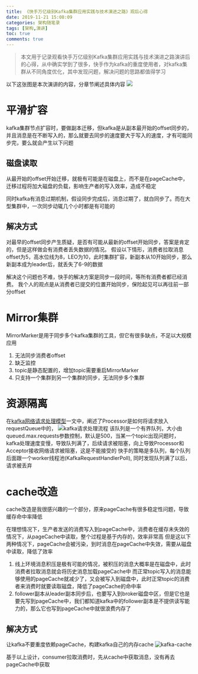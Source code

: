 ```yaml
---
title: 《快手万亿级别Kafka集群应用实践与技术演进之路》观后心得
date: 2019-11-21 15:08:09
categories: 架构随笔录
tags: [架构,演讲]
toc: true
comments: true
---
```


> 本文用于记录观看快手万亿级别Kafka集群应用实践与技术演进之路演讲后的心得，从中确实学到了很多，快手作为kafka的重度使用者，对kafka集群从不同角度优化，其中发现问题，解决问题的思路都值得学习

以下这张图是本次演讲的内容，分章节阐述具体内容
![](https://ae01.alicdn.com/kf/Hb4200382b3f448eeb7ebbda8d380768cP.jpg)


# 平滑扩容
kafka集群节点扩容时，要做副本迁移，但kafka是从副本最开始的offset同步的，并且消息是在不断写入的，那么就要去同步的速度要大于写入的速度，才有可能同步完，要么就会产生以下问题
## 磁盘读取
从最开始的offset开始迁移，就极有可能是在磁盘上，而不是在pageCache中，迁移过程将加大磁盘的负载，影响生产者的写入效率，造成不稳定

同时kafka有消息过期机制，假设同步完成后，消息过期了，就白同步了。而在大型集群中，一次同步动辄几个小时都是有可能的

## 解决方式
对最早的offset同步产生质疑，是否有可能从最新的offset开始同步，答案是肯定的，但是这样做会有消费者丢失数据的情况。
假设以下情形，消费者拉取消息offset为5，高水位线为8，LEO为10，此时集群扩容，新副本从10开始同步，那么新副本成为leader后，就丢失了6-9的数据

解决这个问题也不难，快手的解决方案是同步一段时间，等所有消费者都已经消费。
我个人的观点是从消费者已提交的位置开始同步，保险起见可以再往前一部分offset

# Mirror集群
MirrorMarker是用于同步多个kafka集群的工具，但它有很多缺点，不足以大规模应用
1. 无法同步消费者offset
2. 缺乏监控
3. topic是静态配置的，增加topic需要重启MirrorMarker
4. 只支持一个集群到另一个集群的同步，无法同步多个集群

# 资源隔离

在[kafka网络请求处理模型](https://greedypirate.github.io/2019/12/29/kafka%E7%BD%91%E7%BB%9C%E8%AF%B7%E6%B1%82%E5%A4%84%E7%90%86%E6%A8%A1%E5%9E%8B/)一文中，阐述了Processor是如何将请求放入requestQueue中的，
![kafka请求处理流程](https://ae01.alicdn.com/kf/H9d81a3a1afa14c2d945eef4dcce57ec8D.png)
该队列是一个有界队列，大小由queued.max.requests参数控制，默认是500，当某一个topic出现问题时，kafka处理速度变慢，导致队列满了，后续请求被阻塞，向上导致Processor和Acceptor接收网络请求被阻塞，这是不能接受的
快手的策略是多队列，每个队列后面跟一个worker线程池(KafkaRequestHandlerPoll), 同时发现队列满了以后，请求被丢弃

# cache改造
cache改造是我很感兴趣的一个部分，原来pageCache有很多稳定性问题，导致缓存命中率降低

在理想情况下，生产者发送的消费写入到pageCache中，消费者在缓存未失效的情况下，从pageCache中读取，整个过程是基于内存的，效率非常高
但是这以下两种情况下，pageCache会被污染，到时消息在pageCache中失效，需要从磁盘中读取，降低了效率

1. 线上环境消息积压是极有可能的情况，被积压的消息大概率是在磁盘中，此时消费者拉取消息就会将历史消息加载pageCache中
而正常topic写入的消息能够使用的pageCache就减少了，又会被写入到磁盘中，此时正常topic的消费者来消费时就要读取磁盘，降低了pageCache的命中率
2. follower副本从leader副本同步后，也要写入到broker磁盘中区，但是它也是要先写到pageCache中，我们都知道kafka中的follower副本是不提供读写能力的，那么它也写到pageCache中就很浪费内存了

## 解决方式
让kafka不要重度依赖pageCache，构建kafka自己的内存cache
![kafka-cache](https://ae01.alicdn.com/kf/H8509500f136e4f3f892e81b07e0cbd71B.png)

基于以上设计，consumer拉取消费时，先从cache中获取消息，没有再去pageCache中获取








